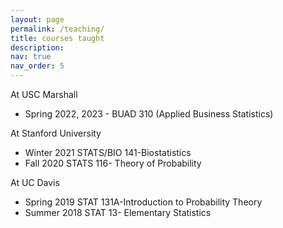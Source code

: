 ```yaml
---
layout: page
permalink: /teaching/
title: courses taught
description: 
nav: true
nav_order: 5
---
```





<p>At USC Marshall</p>
<ul>
<li>Spring 2022, 2023 -  BUAD 310 (Applied Business Statistics)</li>
</ul>

<p>At Stanford University</p>
<ul>
<li>Winter 2021 STATS/BIO 141-Biostatistics</li>
<li>Fall 2020 STATS 116- Theory of Probability</li>
</ul>

<p>At UC Davis</p>
<ul>
<li>Spring 2019 STAT 131A-Introduction to Probability Theory</li>
<li>Summer 2018 STAT 13- Elementary Statistics</li>
</ul>

